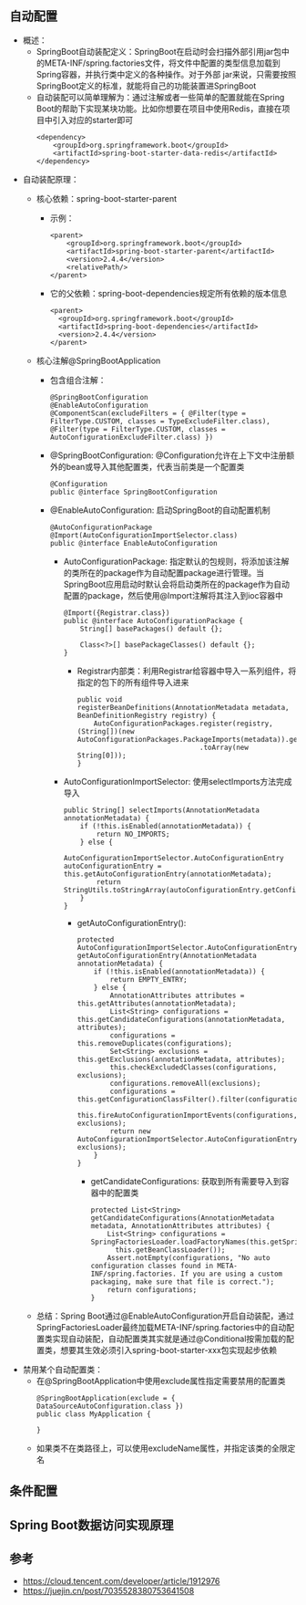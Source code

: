 ## 自动配置

  - 概述：
    - SpringBoot自动装配定义：SpringBoot在启动时会扫描外部引用jar包中的META-INF/spring.factories文件，将文件中配置的类型信息加载到Spring容器，并执行类中定义的各种操作。对于外部 jar来说，只需要按照SpringBoot定义的标准，就能将自己的功能装置进SpringBoot
    - 自动装配可以简单理解为：通过注解或者一些简单的配置就能在Spring Boot的帮助下实现某块功能。比如你想要在项目中使用Redis，直接在项目中引入对应的starter即可
      ```
      <dependency>
          <groupId>org.springframework.boot</groupId>
          <artifactId>spring-boot-starter-data-redis</artifactId>
      </dependency>
      ```
  - 自动装配原理：
    - 核心依赖：spring-boot-starter-parent
      - 示例：
        ```
        <parent>
            <groupId>org.springframework.boot</groupId>
            <artifactId>spring-boot-starter-parent</artifactId>
            <version>2.4.4</version>
            <relativePath/>
        </parent>
        ```
      - 它的父依赖：spring-boot-dependencies规定所有依赖的版本信息
        ```
        <parent>
          <groupId>org.springframework.boot</groupId>
          <artifactId>spring-boot-dependencies</artifactId>
          <version>2.4.4</version>
        </parent>
        ```
    - 核心注解@SpringBootApplication
      - 包含组合注解：
        ```
        @SpringBootConfiguration
        @EnableAutoConfiguration
        @ComponentScan(excludeFilters = { @Filter(type = FilterType.CUSTOM, classes = TypeExcludeFilter.class), @Filter(type = FilterType.CUSTOM, classes = AutoConfigurationExcludeFilter.class) })
        ```
      - @SpringBootConfiguration: @Configuration允许在上下文中注册额外的bean或导入其他配置类，代表当前类是一个配置类
        ```
        @Configuration
        public @interface SpringBootConfiguration
        ```
      - @EnableAutoConfiguration: 启动SpringBoot的自动配置机制
        ```
        @AutoConfigurationPackage
        @Import(AutoConfigurationImportSelector.class)
        public @interface EnableAutoConfiguration 
        ```
        - AutoConfigurationPackage: 指定默认的包规则，将添加该注解的类所在的package作为自动配置package进行管理。当SpringBoot应用启动时默认会将启动类所在的package作为自动配置的package，然后使用@Import注解将其注入到ioc容器中
          ```
          @Import({Registrar.class})
          public @interface AutoConfigurationPackage {
              String[] basePackages() default {};

              Class<?>[] basePackageClasses() default {};
          }
          ```
          - Registrar内部类：利用Registrar给容器中导入一系列组件，将指定的包下的所有组件导入进来
            ```
            public void registerBeanDefinitions(AnnotationMetadata metadata, BeanDefinitionRegistry registry) {
                AutoConfigurationPackages.register(registry, (String[])(new AutoConfigurationPackages.PackageImports(metadata)).getPackageNames()
                                          .toArray(new String[0]));
            }
            ```
        - AutoConfigurationImportSelector: 使用selectImports方法完成导入
          ```
          public String[] selectImports(AnnotationMetadata annotationMetadata) {
              if (!this.isEnabled(annotationMetadata)) {
                  return NO_IMPORTS;
              } else {
                  AutoConfigurationImportSelector.AutoConfigurationEntry autoConfigurationEntry = this.getAutoConfigurationEntry(annotationMetadata);
                  return StringUtils.toStringArray(autoConfigurationEntry.getConfigurations());
              }
          }
          ```
          - getAutoConfigurationEntry(): 
            ```
            protected AutoConfigurationImportSelector.AutoConfigurationEntry getAutoConfigurationEntry(AnnotationMetadata annotationMetadata) {
                if (!this.isEnabled(annotationMetadata)) {
                    return EMPTY_ENTRY;
                } else {
                    AnnotationAttributes attributes = this.getAttributes(annotationMetadata);
                    List<String> configurations = this.getCandidateConfigurations(annotationMetadata, attributes);
                    configurations = this.removeDuplicates(configurations);
                    Set<String> exclusions = this.getExclusions(annotationMetadata, attributes);
                    this.checkExcludedClasses(configurations, exclusions);
                    configurations.removeAll(exclusions);
                    configurations = this.getConfigurationClassFilter().filter(configurations);
                    this.fireAutoConfigurationImportEvents(configurations, exclusions);
                    return new AutoConfigurationImportSelector.AutoConfigurationEntry(configurations, exclusions);
                }
            }
            ```
            - getCandidateConfigurations: 获取到所有需要导入到容器中的配置类
              ```
              protected List<String> getCandidateConfigurations(AnnotationMetadata metadata, AnnotationAttributes attributes) {
                  List<String> configurations = SpringFactoriesLoader.loadFactoryNames(this.getSpringFactoriesLoaderFactoryClass(), 
                    this.getBeanClassLoader());
                  Assert.notEmpty(configurations, "No auto configuration classes found in META-INF/spring.factories. If you are using a custom packaging, make sure that file is correct.");
                  return configurations;
              }
              ```
              
          
          
    - 总结：Spring Boot通过@EnableAutoConfiguration开启自动装配，通过SpringFactoriesLoader最终加载META-INF/spring.factories中的自动配置类实现自动装配，自动配置类其实就是通过@Conditional按需加载的配置类，想要其生效必须引入spring-boot-starter-xxx包实现起步依赖
  - 禁用某个自动配置类：
    - 在@SpringBootApplication中使用exclude属性指定需要禁用的配置类
      ```
      @SpringBootApplication(exclude = { DataSourceAutoConfiguration.class })
      public class MyApplication {
      
      }
      ```
    - 如果类不在类路径上，可以使用excludeName属性，并指定该类的全限定名

## 条件配置

## Spring Boot数据访问实现原理

## 参考

  - https://cloud.tencent.com/developer/article/1912976
  - https://juejin.cn/post/7035528380753641508

